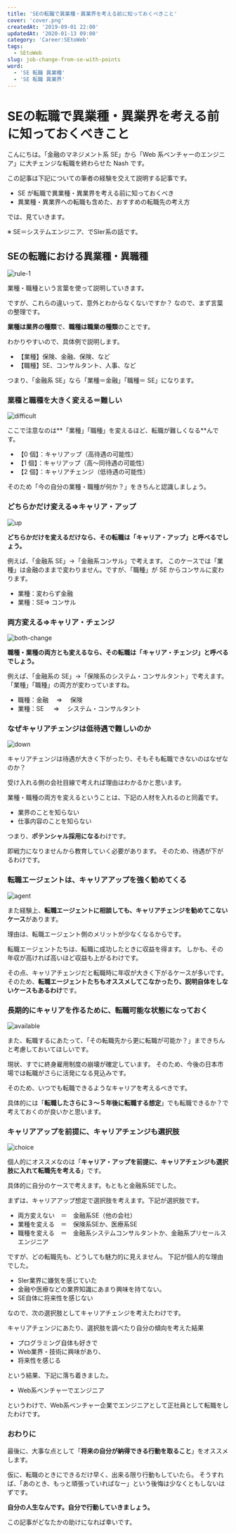 ```yaml
---
title: 'SEの転職で異業種・異業界を考える前に知っておくべきこと'
cover: 'cover.png'
createdAt: '2019-09-01 22:00'
updatedAt: '2020-01-13 09:00'
category: 'Career:SEtoWeb'
tags:
  - SEtoWeb
slug: job-change-from-se-with-points
word:
  - 'SE 転職 異業種'
  - 'SE 転職 異業界'
---
```


# SEの転職で異業種・異業界を考える前に知っておくべきこと

こんにちは。「金融のマネジメント系 SE」から「Web 系ベンチャーのエンジニア」に大チェンジな転職を終わらせた Nash です。

この記事は下記についての筆者の経験を交えて説明する記事です。

- SE が転職で異業種・異業界を考える前に知っておくべき
- 異業種・異業界への転職も含めた、おすすめの転職先の考え方

では、見ていきます。

※ SE＝システムエンジニア、でSIer系の話です。

## SEの転職における異業種・異職種

![rule-1](1_message.png)

業種・職種という言葉を使って説明していきます。

ですが、これらの違いって、意外とわからなくないですか？
なので、まず言葉の整理です。

**業種は業界の種類**で、**職種は職業の種類**のことです。

わかりやすいので、具体例で説明します。

- 【業種】保険、金融、保険、など
- 【職種】SE、コンサルタント、人事、など

つまり、「金融系 SE」なら「業種＝金融」「職種＝ SE」になります。

### 業種と職種を大きく変える＝難しい

![difficult](2_difficult.png)

ここで注意なのは**「業種」「職種」を変えるほど、転職が難しくなる**んです。

- 【0 個】：キャリアップ（高待遇の可能性）
- 【1 個】：キャリアップ（高〜同待遇の可能性）
- 【2 個】：キャリアチェンジ（低待遇の可能性）

そのため「今の自分の業種・職種が何か？」をきちんと認識しましょう。

### どちらかだけ変える⇒キャリア・アップ

![up](3_up.png)

**どちらかだけを変えるだけなら、その転職は「キャリア・アップ」と呼べるでしょう。**

例えば、「金融系 SE」→「金融系コンサル」で考えます。
このケースでは「業種」は金融のままで変わりません。ですが、「職種」が SE からコンサルに変わります。

- 業種：変わらず金融
- 業種：SE⇒ コンサル

### 両方変える⇒キャリア・チェンジ

![both-change](3_both.png)

**職種・業種の両方とも変えるなら、その転職は「キャリア・チェンジ」と呼べるでしょう。**

例えば、「金融系の SE」→「保険系のシステム・コンサルタント」で考えます。
「業種」「職種」の両方が変わっていますね。

- 職種：金融　 ⇒ 　保険
- 業種：SE 　 ⇒ 　システム・コンサルタント

### なぜキャリアチェンジは低待遇で難しいのか

![down](3_down.png)

キャリアチェンジは待遇が大きく下がったり、そもそも転職できないのはなぜなのか？

受け入れる側の会社目線で考えれば理由はわかるかと思います。

業種・職種の両方を変えるということは、下記の人材を入れるのと同義です。

- 業界のことを知らない
- 仕事内容のことを知らない

つまり、**ポテンシャル採用になる**わけです。

即戦力になりませんから教育していく必要があります。
そのため、待遇が下がるわけです。

### 転職エージェントは、キャリアアップを強く勧めてくる

![agent](4_agent.png)

また経験上、**転職エージェントに相談しても、キャリアチェンジを勧めてこないケース**があります。

理由は、転職エージェント側のメリットが少なくなるからです。

転職エージェントたちは、転職に成功したときに収益を得ます。
しかも、その年収が高ければ高いほど収益も上がるわけです。

その点、キャリアチェンジだと転職時に年収が大きく下がるケースが多いです。
そのため、**転職エージェントたちもオススメしてこなかったり、説明自体をしないケースもあるわけ**です。

### 長期的にキャリアを作るために、転職可能な状態になっておく

![available](4_available.png)

また、転職するにあたって、「その転職先から更に転職が可能か？」まできちんと考慮しておいてほしいです。

現状、すでに終身雇用制度の崩壊が確定しています。
そのため、今後の日本市場では転職がさらに活発になる見込みです。

そのため、いつでも転職できるようなキャリアを考えるべきです。

具体的には「**転職したさらに３〜５年後に転職する想定**」でも転職できるか？で考えておくのが良いかと思います。

### キャリアアップを前提に、キャリアチェンジも選択肢

![choice](4_check.png)

個人的にオススメなのは「**キャリア・アップを前提に、キャリアチェンジも選択肢に入れて転職先を考える**」です。

具体的に自分のケースで考えます。もともと金融系SEでした。

まずは、キャリアアップ想定で選択肢を考えます。下記が選択肢です。

- 両方変えない　＝　金融系SE（他の会社）
- 業種を変える　＝　保険系SEか、医療系SE
- 職種を変える　＝　金融系システムコンサルタントか、金融系プリセールスエンジニア

ですが、どの転職先も、どうしても魅力的に見えません。
下記が個人的な理由でした。

- SIer業界に嫌気を感じていた
- 金融や医療などの業界知識にあまり興味を持てない。
- SE自体に将来性を感じない

なので、次の選択肢としてキャリアチェンジを考えたわけです。

キャリアチェンジにあたり、選択肢を調べたり自分の傾向を考えた結果

- プログラミング自体も好きで
- Web業界・技術に興味があり、
- 将来性を感じる

という結果、下記に落ち着きました。

- Web系ベンチャーでエンジニア

というわけで、Web系ベンチャー企業でエンジニアとして正社員として転職をしたわけです。

### おわりに

最後に、大事な点として「**将来の自分が納得できる行動を取ること**」をオススメします。

仮に、転職のときにできるだけ早く、出来る限り行動もしていたら。
そうすれば、「あのとき、もっと頑張っていればなー」という後悔は少なくともしないはずです。

**自分の人生なんです。自分で行動していきましょう。**

この記事がどなたかの助けになれば幸いです。